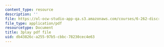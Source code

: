 ```yaml
---
content_type: resource
description: ''
file: https://ol-ocw-studio-app-qa.s3.amazonaws.com/courses/6-262-discrete-stochastic-processes-spring-2011/db43826ca25597b5cbbc78230cec4e63_s98jdWi2kEs.pdf
file_type: application/pdf
resourcetype: Document
title: 3play pdf file
uid: db43826c-a255-97b5-cbbc-78230cec4e63
---
```

